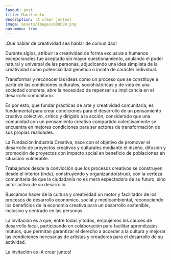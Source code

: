 ```yaml
---
layout: post
title: Manifiesto
description: ¡A crear juntos!
image: assets/images/DD9DBD.png
nav-menu: true
---
```


¡Que hablar de creatividad sea hablar de comunidad!

Durante siglos, atribuir la creatividad de forma exclusiva a humanos excepcionales fue aceptado sin mayor cuestionamiento, anulando el poder natural y universal de las personas, adjudicando una idea simplista de la creatividad como potencialidad genética o innata de carácter individual.

Transformar y reconocer las ideas como un proceso que se constituye a partir de las condiciones culturales, sociohistóricas y de vida en una sociedad concreta, abre la necesidad de repensar su implicancia en el desarrollo comunitario.

Es por esto, que fundar prácticas de arte y creatividad comunitaria, es fundamental para crear condiciones para el desarrollo de un pensamiento creativo colectivo, crítico y dirigido a la acción, considerado que una comunidad con un pensamiento creativo compartido colectivamente se encuentra en mejores condiciones para ser actores de transformación de sus propias realidades. 

La Fundación Industria Creativa, nace con el objetivo de promover el desarrollo de proyectos creativos y culturales mediante el diseño, difusión y promoción de proyectos con impacto social en beneficio de poblaciones en situación vulnerable.

Trabajamos desde la convicción que los procesos creativos se construyen desde el interior (indu), construyendo y organizando(struo), con la certeza comunitaria de que la ciudadanía no es mera espectadora de su futuro, sino actor activo de su desarrollo.

Buscamos hacer de la cultura y creatividad un motor y facilitador de los procesos de desarrollo económico, social y medioambiental, reconociendo los beneficios de la economía creativa para un desarrollo sostenible, inclusivo y centrado en las personas.

La invitación es a que, entre todas y todos, empujemos los cauces de desarrollo local, participando en colaboración para facilitar aprendizajes mutuos, que permitan garantizar el derecho a acceder a la cultura y mejorar las condiciones necesarias de artistas y creadores para el desarrollo de su actividad.

La invitación es ¡A crear juntos!

